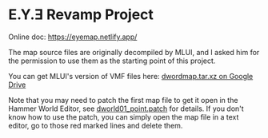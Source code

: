# E.Y.Ǝ Revamp Project

Online doc: https://eyemap.netlify.app/

The map source files are originally decompiled by MLUI, and I asked him for the permission to use them as the starting point of this project.

You can get MLUI's version of VMF files here: [dwordmap.tar.xz on Google Drive](https://drive.google.com/file/d/1_uoMlTbQ-7gCq0GxFawScb7yJ5RONHas/view?usp=sharing)

Note that you may need to patch the first map file to get it open in the Hammer World Editor, see [dworld01_point.patch](patch/dworld01_point.patch) for details. If you don't know how to use the patch, you can simply open the map file in a text editor, go to those red marked lines and delete them.